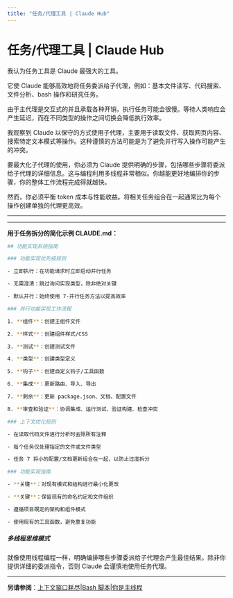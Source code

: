 ```yaml
---
title: "任务/代理工具 | Claude Hub"
---
```


# 任务/代理工具 | Claude Hub

我认为任务工具是 Claude 最强大的工具。

它使 Claude 能够高效地将任务委派给子代理，例如：基本文件读写、代码搜索、文件分析、bash 操作和研究任务。

由于主代理是交互式的并且承载各种开销，执行任务可能会很慢。等待人类响应会产生延迟，而在不同类型的操作之间切换会降低执行效率。

我观察到 Claude 以保守的方式使用子代理，主要用于读取文件、获取网页内容、搜索特定文本模式等操作。这种谨慎的方法可能是为了避免并行写入操作可能产生的冲突。

要最大化子代理的使用，你必须为 Claude 提供明确的步骤，包括哪些步骤将委派给子代理的详细信息。这与编程利用多线程非常相似。你越能更好地编排你的步骤，你的整体工作流程完成得就越快。

然而，你必须平衡 token 成本与性能收益。将相关任务组合在一起通常比为每个操作创建单独的代理更高效。

* * *

* * *

**用于任务拆分的简化示例 CLAUDE.md：**

```bash
## 功能实现系统指南

### 功能实现优先级规则

- 立即执行：在功能请求时立即启动并行任务

- 无需澄清：跳过询问实现类型，除非绝对关键

- 默认并行：始终使用 7-并行任务方法以提高效率

### 并行功能实现工作流程

1. **组件**：创建主组件文件

2. **样式**：创建组件样式/CSS

3. **测试**：创建测试文件

4. **类型**：创建类型定义

5. **钩子**：创建自定义钩子/工具函数

6. **集成**：更新路由、导入、导出

7. **剩余**：更新 package.json、文档、配置文件

8. **审查和验证**：协调集成、运行测试、验证构建、检查冲突

### 上下文优化规则

- 在读取代码文件进行分析时去除所有注释

- 每个任务仅处理指定的文件或文件类型

- 任务 7 将小的配置/文档更新组合在一起，以防止过度拆分

### 功能实现指南

- **关键**：对现有模式和结构进行最小化更改

- **关键**：保留现有的命名约定和文件组织

- 遵循项目既定的架构和组件模式

- 使用现有的工具函数，避免重复功能

```

##### 多线程思维模式

就像使用线程编程一样，明确编排哪些步骤委派给子代理会产生最佳结果。除非你提供详细的委派指令，否则 Claude 会谨慎地使用任务代理。


* * *

**另请参阅**：[上下文窗口耗尽](/mechanics-context-window-depletion.html)|[Bash 脚本](/mechanics-bash-scripts.html)|[你是主线程](/mechanics-you-are-the-main-thread.html)

